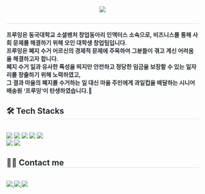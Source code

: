 <div align= "center">
    <img src="https://capsule-render.vercel.app/api?type=wave&color=ff9029&height=120&text=안녕하세요,%20프루잉입니다.&animation=fadeIn&fontColor=000000&fontSize=40" />
    </div>
    <div style="text-align: left;"> 
    <h2 style="border-bottom: 1px solid #d8dee4; color: #282d33;">  </h2>  
    <div style="font-weight: 700; font-size: 15px; text-align: left; color: #282d33;"> 프루잉은 동국대학교 소셜벤처 창업동아리 인액터스 소속으로, 비즈니스를 통해 사회 문제를 해결하기 위해 모인 대학생 창업팀입니다. <br/>프루잉은 폐지 수거 어르신의 경제적 문제에 주목하여 그분들이 겪고 계신 어려움을 해결하고자 합니다.<br/>폐지 수거 일과 유사한 특성을 띄지만 안전하고 정당한 임금을 보장할 수 있는 일자리를 창출하기 위해 노력하였고, <br/>그 결과 마을의 폐지를 수거하는 일 대신 마을 주민에게 과일컵을 배달하는 시니어 배송원 ‘프루잉’이 탄생하였습니다.🍇 </div> 
    </div>
    <div style="text-align: left;">
    <h2 style="border-bottom: 1px solid #d8dee4; color: #282d33;"> 🛠️ Tech Stacks </h2> <br> 
    <div style="margin: ; text-align: left;" "text-align: left;"> <img src="https://img.shields.io/badge/React-61DAFB?style=for-the-badge&logo=React&logoColor=white">
          <img src="https://img.shields.io/badge/Amazon AWS-232F3E?style=for-the-badge&logo=Amazon AWS&logoColor=white">
          <img src="https://img.shields.io/badge/Github-181717?style=for-the-badge&logo=Github&logoColor=white">
          <img src="https://img.shields.io/badge/HTML5-E34F26?style=for-the-badge&logo=HTML5&logoColor=white">
          <img src="https://img.shields.io/badge/CSS3-1572B6?style=for-the-badge&logo=CSS3&logoColor=white">
          <br/><img src="https://img.shields.io/badge/Netlify-00C7B7?style=for-the-badge&logo=Netlify&logoColor=white">
          <img src="https://img.shields.io/badge/Javascript-F7DF1E?style=for-the-badge&logo=Javascript&logoColor=white">
          </div>
    </div>
    <div style="text-align: left;">
    <h2 style="border-bottom: 1px solid #d8dee4; color: #282d33;"> 🧑‍💻 Contact me </h2> <br> 
    <div style="text-align: left;"> <a href=https://velog.io/@yunssup/posts> <img src="https://img.shields.io/badge/Velog-20C997?style=for-the-badge&logo=Velog&logoColor=white&link=https://velog.io/@yunssup/posts"> </a>
         <a href=https://blog.naver.com/fruitingofficial> <img src="https://img.shields.io/badge/Naver-03C75A?style=for-the-badge&logo=Naver&logoColor=white&link=https://blog.naver.com/fruitingofficial"> </a>
         <a href=https://www.instagram.com/fruitingofficial?igsh=MTFkazRjMHRka2tjYg==> <img src="https://img.shields.io/badge/Instagram-E4405F?style=for-the-badge&logo=Instagram&logoColor=white&link=https://www.instagram.com/fruitingofficial?igsh=MTFkazRjMHRka2tjYg=="> </a>
          </div>  <br> 
    <div style="text-align: left;">  </div> 
    </div>

